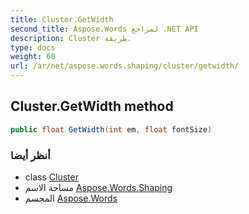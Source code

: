 ```yaml
---
title: Cluster.GetWidth
second_title: Aspose.Words لمراجع .NET API
description: Cluster طريقة. 
type: docs
weight: 60
url: /ar/net/aspose.words.shaping/cluster/getwidth/
---
```

## Cluster.GetWidth method

```csharp
public float GetWidth(int em, float fontSize)
```

### أنظر أيضا

* class [Cluster](../)
* مساحة الاسم [Aspose.Words.Shaping](../../cluster/)
* المجسم [Aspose.Words](../../../)


